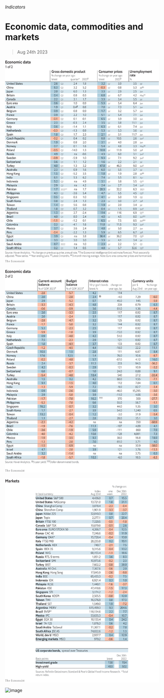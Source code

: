 ###### Indicators

# Economic data, commodities and markets 

#####  

> Aug 24th 2023 

![image](images/20230826_INT101.png) 


![image](images/20230826_INT102.png) 


![image](images/20230826_INT201.png) 


![image](images/20230826_INT401.png) 


